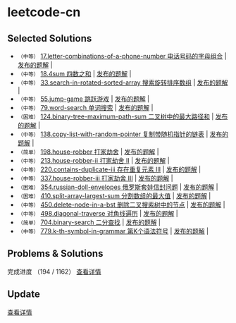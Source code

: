 # leetcode-cn



## Selected Solutions
* `（中等）`  [17.letter-combinations-of-a-phone-number 电话号码的字母组合](./problems/17.letter-combinations-of-a-phone-number/README.md) | [发布的题解]() |
* `（中等）`  [18.4sum 四数之和](./problems/18.4sum/README.md) | [发布的题解]() |
* `（中等）`  [33.search-in-rotated-sorted-array 搜索旋转排序数组](./problems/33.search-in-rotated-sorted-array/README.md) | [发布的题解](https://leetcode-cn.com/problems/search-in-rotated-sorted-array/solution/sou-suo-xuan-zhuan-pai-xu-shu-zu-by-ikaruga/) |
* `（中等）`  [55.jump-game 跳跃游戏](./problems/55.jump-game/README.md) | [发布的题解](https://leetcode-cn.com/problems/jump-game/solution/55-by-ikaruga/) |
* `（中等）`  [79.word-search 单词搜索](./problems/79.word-search/README.md) | [发布的题解](https://leetcode-cn.com/problems/word-search/solution/79-by-ikaruga/) |
* `（困难）`  [124.binary-tree-maximum-path-sum 二叉树中的最大路径和](./problems/124.binary-tree-maximum-path-sum/README.md) | [发布的题解](https://leetcode-cn.com/problems/binary-tree-maximum-path-sum/solution/er-cha-shu-zhong-de-zui-da-lu-jing-he-by-ikaruga/) |
* `（中等）`  [138.copy-list-with-random-pointer 复制带随机指针的链表](./problems/138.copy-list-with-random-pointer/README.md) | [发布的题解](https://leetcode-cn.com/problems/copy-list-with-random-pointer/solution/fu-zhi-dai-sui-ji-zhi-zhen-de-lian-biao-shi-yong-m/) |
* `（简单）`  [198.house-robber 打家劫舍](./problems/198.house-robber/README.md) | [发布的题解](https://leetcode-cn.com/problems/house-robber/solution/da-jia-jie-she-by-ikaruga/) |
* `（中等）`  [213.house-robber-ii 打家劫舍 II](./problems/213.house-robber-ii/README.md) | [发布的题解](https://leetcode-cn.com/problems/house-robber-ii/solution/da-jia-jie-she-ii-dai-ma-jian-ji-yi-dong-ii-by-ika/) |
* `（中等）`  [220.contains-duplicate-iii 存在重复元素 III](./problems/220.contains-duplicate-iii/README.md) | [发布的题解](https://leetcode-cn.com/problems/contains-duplicate-iii/solution/220-by-ikaruga/) |
* `（中等）`  [337.house-robber-iii 打家劫舍 III](./problems/337.house-robber-iii/README.md) | [发布的题解](https://leetcode-cn.com/problems/house-robber-iii/solution/da-jia-jie-she-iii-dai-ma-jian-ji-yi-dong-iii-by-i/) |
* `（困难）`  [354.russian-doll-envelopes 俄罗斯套娃信封问题](./problems/354.russian-doll-envelopes/README.md) | [发布的题解](https://leetcode-cn.com/problems/russian-doll-envelopes/solution/354-by-ikaruga/) |
* `（困难）`  [410.split-array-largest-sum 分割数组的最大值](./problems/410.split-array-largest-sum/README.md) | [发布的题解](https://leetcode-cn.com/problems/split-array-largest-sum/solution/410-by-ikaruga/) |
* `（中等）`  [450.delete-node-in-a-bst 删除二叉搜索树中的节点](./problems/450.delete-node-in-a-bst/README.md) | [发布的题解](https://leetcode-cn.com/problems/delete-node-in-a-bst/solution/shan-chu-er-cha-sou-suo-shu-zhong-de-jie-dian-by-i/) |
* `（中等）`  [498.diagonal-traverse 对角线遍历](./problems/498.diagonal-traverse/README.md) | [发布的题解](https://leetcode-cn.com/problems/diagonal-traverse/solution/dui-jiao-xian-bian-li-fen-xi-ti-mu-zhao-zhun-gui-l/) |
* `（简单）`  [704.binary-search 二分查找](./problems/704.binary-search/README.md) | [发布的题解](https://leetcode-cn.com/problems/binary-search/solution/er-fen-cha-zhao-by-ikaruga/) |
* `（中等）`  [779.k-th-symbol-in-grammar 第K个语法符号](./problems/779.k-th-symbol-in-grammar/README.md) | [发布的题解](https://leetcode-cn.com/problems/k-th-symbol-in-grammar/solution/di-kge-yu-fa-fu-hao-by-ikaruga-2/) |

## Problems & Solutions
完成进度 （194 / 1162）
[查看详情](./Problems.md)  

## Update
[查看详情](./Update.md)  

